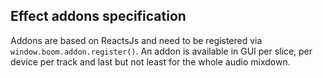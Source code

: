 ## Effect addons specification

Addons are based on ReactsJs and need to be registered via ```window.boom.addon.register()```.
An addon is available in GUI per slice, per device per track and last but not least for the whole audio mixdown.